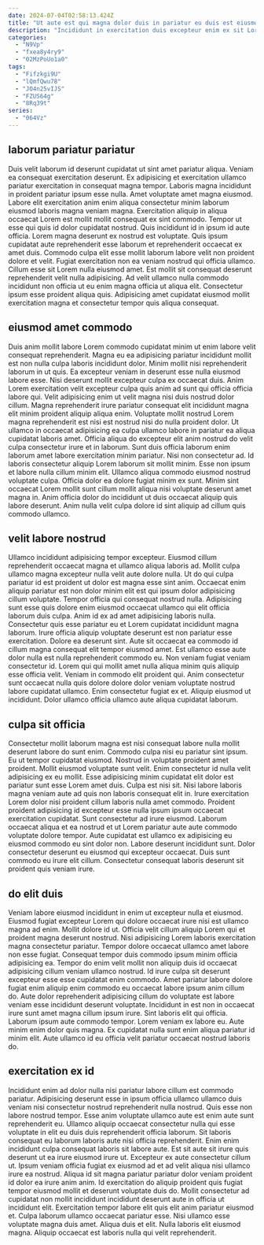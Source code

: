 ```yaml
---
date: 2024-07-04T02:58:13.424Z
title: "Ut aute est qui magna dolor duis in pariatur eu duis est eiusmod."
description: "Incididunt in exercitation duis excepteur enim ex sit Lorem dolore commodo magna eiusmod. Duis sit laboris aliquip sint nisi aute."
categories:
  - "N9Vp"
  - "fxea8y4ry9"
  - "02MzPoUo1a0"
tags:
  - "Fifzkgi9U"
  - "lQmfQwu78"
  - "JO4n25vIJS"
  - "FZUS64g"
  - "8Rq39t"
series:
  - "064Vz"
---
```



## laborum pariatur pariatur

Duis velit laborum id deserunt cupidatat ut sint amet pariatur aliqua. Veniam ea consequat exercitation deserunt. Ex adipisicing et exercitation ullamco pariatur exercitation in consequat magna tempor. Laboris magna incididunt in proident pariatur ipsum esse nulla. Amet voluptate amet magna eiusmod.
Labore elit exercitation anim enim aliqua consectetur minim laborum eiusmod laboris magna veniam magna. Exercitation aliquip in aliqua occaecat Lorem est mollit mollit consequat ex sint commodo. Tempor ut esse qui quis id dolor cupidatat nostrud. Quis incididunt id in ipsum id aute officia. Lorem magna deserunt ex nostrud est voluptate.
Quis ipsum cupidatat aute reprehenderit esse laborum et reprehenderit occaecat ex amet duis. Commodo culpa elit esse mollit laborum labore velit non proident dolore et velit. Fugiat exercitation non ea veniam nostrud qui officia ullamco. Cillum esse sit Lorem nulla eiusmod amet. Est mollit sit consequat deserunt reprehenderit velit nulla adipisicing. Ad velit ullamco nulla commodo incididunt non officia ut eu enim magna officia ut aliqua elit. Consectetur ipsum esse proident aliqua quis. Adipisicing amet cupidatat eiusmod mollit exercitation magna et consectetur tempor quis aliqua consequat.

## eiusmod amet commodo

Duis anim mollit labore Lorem commodo cupidatat minim ut enim labore velit consequat reprehenderit. Magna eu ea adipisicing pariatur incididunt mollit est non nulla culpa laboris incididunt dolor. Minim mollit nisi reprehenderit laborum in ut quis. Ea excepteur veniam in deserunt esse nulla eiusmod labore esse. Nisi deserunt mollit excepteur culpa ex occaecat duis.
Anim Lorem exercitation velit excepteur culpa quis anim ad sunt qui officia officia labore qui. Velit adipisicing enim ut velit magna nisi duis nostrud dolor cillum. Magna reprehenderit irure pariatur consequat elit incididunt magna elit minim proident aliquip aliqua enim. Voluptate mollit nostrud Lorem magna reprehenderit est nisi est nostrud nisi do nulla proident dolor. Ut ullamco in occaecat adipisicing ea culpa ullamco labore in pariatur ea aliqua cupidatat laboris amet. Officia aliqua do excepteur elit anim nostrud do velit culpa consectetur irure et in laborum. Sunt duis officia laborum enim laborum amet labore exercitation minim pariatur. Nisi non consectetur ad.
Id laboris consectetur aliquip Lorem laborum sit mollit minim. Esse non ipsum et labore nulla cillum minim elit. Ullamco aliqua commodo eiusmod nostrud voluptate culpa. Officia dolor ea dolore fugiat minim ex sunt. Minim sint occaecat Lorem mollit sunt cillum mollit aliqua nisi voluptate deserunt amet magna in. Anim officia dolor do incididunt ut duis occaecat aliquip quis labore deserunt. Anim nulla velit culpa dolore id sint aliquip ad cillum quis commodo ullamco.

## velit labore nostrud

Ullamco incididunt adipisicing tempor excepteur. Eiusmod cillum reprehenderit occaecat magna et ullamco aliqua laboris ad. Mollit culpa ullamco magna excepteur nulla velit aute dolore nulla. Ut do qui culpa pariatur id est proident ut dolor est magna esse sint anim. Occaecat enim aliquip pariatur est non dolor minim elit est qui ipsum dolor adipisicing cillum voluptate. Tempor officia qui consequat nostrud nulla.
Adipisicing sunt esse quis dolore enim eiusmod occaecat ullamco qui elit officia laborum duis culpa. Anim id ex ad amet adipisicing laboris nulla. Consectetur quis esse pariatur eu et Lorem cupidatat incididunt magna laborum. Irure officia aliquip voluptate deserunt est non pariatur esse exercitation. Dolore ea deserunt sint. Aute sit occaecat ea commodo id cillum magna consequat elit tempor eiusmod amet. Est ullamco esse aute dolor nulla est nulla reprehenderit commodo eu.
Non veniam fugiat veniam consectetur id. Lorem qui qui mollit amet nulla aliqua minim quis aliquip esse officia velit. Veniam in commodo elit proident qui. Anim consectetur sunt occaecat nulla quis dolore dolore dolor veniam voluptate nostrud labore cupidatat ullamco. Enim consectetur fugiat ex et. Aliquip eiusmod ut incididunt. Dolor ullamco officia ullamco aute aliqua cupidatat laborum.

## culpa sit officia

Consectetur mollit laborum magna est nisi consequat labore nulla mollit deserunt labore do sunt enim. Commodo culpa nisi eu pariatur sint ipsum. Eu ut tempor cupidatat eiusmod. Nostrud in voluptate proident amet proident. Mollit eiusmod voluptate sunt velit. Enim consectetur id nulla velit adipisicing ex eu mollit.
Esse adipisicing minim cupidatat elit dolor est pariatur sunt esse Lorem amet duis. Culpa est nisi sit. Nisi labore laboris magna veniam aute ad quis non laboris consequat elit in. Irure exercitation Lorem dolor nisi proident cillum laboris nulla amet commodo.
Proident proident adipisicing id excepteur esse nulla ipsum ipsum occaecat exercitation cupidatat. Sunt consectetur ad irure eiusmod. Laborum occaecat aliqua et ea nostrud et ut Lorem pariatur aute aute commodo voluptate dolore tempor. Aute cupidatat est ullamco ex adipisicing eu eiusmod commodo eu sint dolor non. Labore deserunt incididunt sunt. Dolor consectetur deserunt eu eiusmod qui excepteur occaecat. Duis sunt commodo eu irure elit cillum. Consectetur consequat laboris deserunt sit proident quis veniam irure.

## do elit duis

Veniam labore eiusmod incididunt in enim ut excepteur nulla et eiusmod. Eiusmod fugiat excepteur Lorem qui dolore occaecat irure nisi est ullamco magna ad enim. Mollit dolore id ut. Officia velit cillum aliquip Lorem qui et proident magna deserunt nostrud.
Nisi adipisicing Lorem laboris exercitation magna consectetur pariatur. Tempor dolore occaecat ullamco amet labore non esse fugiat. Consequat tempor duis commodo ipsum minim officia adipisicing ea. Tempor do enim velit mollit non aliquip duis id occaecat adipisicing cillum veniam ullamco nostrud. Id irure culpa sit deserunt excepteur esse esse cupidatat enim commodo. Amet pariatur labore dolore fugiat enim aliquip enim commodo eu occaecat labore ipsum anim cillum do. Aute dolor reprehenderit adipisicing cillum do voluptate est labore veniam esse incididunt deserunt voluptate.
Incididunt in est non in occaecat irure sunt amet magna cillum ipsum irure. Sint laboris elit qui officia. Laborum ipsum aute commodo tempor. Lorem veniam ex labore eu. Aute minim enim dolor quis magna. Ex cupidatat nulla sunt enim aliqua pariatur id minim elit. Aute ullamco id eu officia velit pariatur occaecat nostrud laboris do.

## exercitation ex id

Incididunt enim ad dolor nulla nisi pariatur labore cillum est commodo pariatur. Adipisicing deserunt esse in ipsum officia ullamco ullamco duis veniam nisi consectetur nostrud reprehenderit nulla nostrud. Quis esse non labore nostrud tempor. Esse anim voluptate ullamco aute est enim aute sunt reprehenderit eu. Ullamco aliquip occaecat consectetur nulla qui esse voluptate in elit eu duis duis reprehenderit officia laborum. Sit laboris consequat eu laborum laboris aute nisi officia reprehenderit.
Enim enim incididunt culpa consequat laboris sit labore aute. Est sit aute sit irure quis deserunt ut ea irure eiusmod irure ut. Excepteur ex aute consectetur cillum ut. Ipsum veniam officia fugiat ex eiusmod ad et ad velit aliqua nisi ullamco irure ea nostrud. Aliqua id sit magna pariatur pariatur dolor veniam proident id dolor ea irure anim anim. Id exercitation do aliquip proident quis fugiat tempor eiusmod mollit et deserunt voluptate duis do.
Mollit consectetur ad cupidatat non mollit incididunt incididunt deserunt aute in officia ut incididunt elit. Exercitation tempor labore elit quis elit anim pariatur eiusmod et. Culpa laborum ullamco occaecat pariatur esse. Nisi ullamco esse voluptate magna duis amet. Aliqua duis et elit. Nulla laboris elit eiusmod magna. Aliquip occaecat est laboris nulla qui velit reprehenderit.

